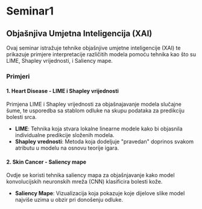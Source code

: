 # Seminar1
## Objašnjiva Umjetna Inteligencija (XAI)

Ovaj seminar istražuje tehnike objašnjive umjetne inteligencije (XAI) te prikazuje primjere interpretacije različitih modela pomoću tehnika kao što su LIME, Shapley vrijednosti, i Saliency mape. 

### Primjeri

#### 1. **Heart Disease** - LIME i Shapley vrijednosti
Primjena LIME i Shapley vrijednosti za objašnajavanje modela slučajne šume, te usporedba sa stablom odluke na skupu podataka za predikciju bolesti srca.

- **LIME**: Tehnika koja stvara lokalne linearne modele kako bi objasnila individualne predikcije složenih modela.
- **Shapley vrednosti**: Metoda koja dodeljuje "pravedan" doprinos svakom atributu u modelu na osnovu teorije igara.

#### 2. **Skin Cancer** - Saliency mape
Ovdje se koristi tehnika saliency mapa za objašnjavanje kako model konvolucijskih neuronskih mreža (CNN) klasificira bolesti kože.

- **Saliency Mape**: Vizualizacija koja pokazuje koje dijelove slike model najviše uzima u obzir pri donošenju odluke.
